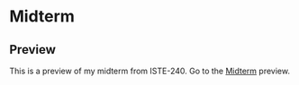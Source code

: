 # Midterm

## Preview
This is a preview of my midterm from ISTE-240.
Go to the [Midterm](http://people.rit.edu/mjh4402/240/midterm/midterm.html) preview.

